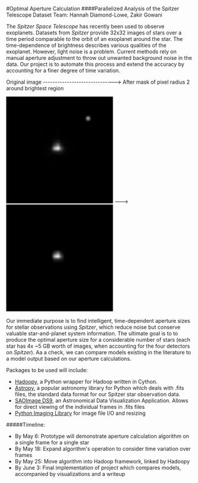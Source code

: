 #Optimal Aperture Calculation
####Parallelized Analysis of the Spitzer Telescope Dataset
Team: Hannah Diamond-Lowe, Zakir Gowani

The _Spitzer Space Telescope_ has recently been used to observe exoplanets. Datasets from _Spitzer_ provide 32x32 images of stars over a time period comparable to the orbit of an exoplanet around the star. The time-dependence of brightness describes various qualities of the exoplanet. However, light noise is a problem. Current methods rely on manual aperture adjustment to throw out unwanted background noise in the data. Our project is to automate this process and extend the accuracy by accounting for a finer degree of time variation. 


Original image ------------------------------> After mask of pixel radius 2 around brightest region

![Unmasked](images/frame_one.png) --->
![Masked](images/frame_one_mask_rad_2.png)


Our immediate purpose is to find intelligent, time-dependent aperture sizes for stellar observations using _Spitzer_, which reduce noise but conserve valuable star-and-planet system information. The ultimate goal is to to produce the optimal aperture size for a considerable number of stars (each star has 4x ~5 GB worth of images, when accounting for the four detectors on _Spitzer_). Aa a check, we can compare models existing in the literature to a model output based on our aperture calculations. 


Packages to be used will include:
* [Hadoopy](http://www.hadoopy.com/en/latest/), a Python wrapper for Hadoop written in Cython.
* [Astropy](https://astropy.readthedocs.org/en/stable/overview.html), a popular astronomy library for Python which deals with .fits files, the standard data format for our Spitzer star observation data.
* [SAOImage DS9](http://ds9.si.edu/site/Home.html), an Astronomical Data Visualization Application. Allows for direct viewing of the individual frames in .fits files
* [Python Imaging Library](http://www.pythonware.com/products/pil/) for image file I/O and resizing

#####Timeline:
* By May 6: Prototype will demonstrate aperture calculation algorithm on a single frame for a single star
* By May 18: Expand algorithm's operation to consider time variation over frames
* By May 25: Move algorithm into Hadoop framework, linked by Hadoopy
* By June 3: Final implementation of project which compares models, accompanied by visualizations and a writeup

